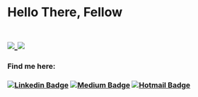 <h1>Hello There, Fellow<h1/>

<a href="https://github.com/nlmatt07"/>
  <img align="center" src="https://github-readme-stats.vercel.app/api/top-langs/?username=nlmatt07&langs_count=8&hide=java,html,css,objective-c,ruby" />
</a>
<a href="https://github.com/nlmatt07"/>
  <img align="center" src="https://github-readme-stats.vercel.app/api?username=nlmatt07&show_icons=true&theme=default" />
</a>

<h3>Find me here: <h3/>
  
[![Linkedin Badge](https://img.shields.io/badge/-nlmatt07-blue?style=flat-square&logo=Linkedin&logoColor=white&link=https://www.linkedin.com/in/nlmatt07/)](https://www.linkedin.com/in/nlmatt07/) 
[![Medium Badge](https://img.shields.io/badge/-@nlmatt07-03a57a?style=flat-square&labelColor=000000&logo=Medium&link=https://medium.com/@nlmatt07/)](https://medium.com/nlmatt07)
[![Hotmail Badge](https://img.shields.io/badge/nlmatt07@Hotmail.com-0078D4?style=flat-square&logo=microsoft-outlook&logoColor=white&link=mailto:nlmatt07@hotmail.com)](mailto:nlmatt07@hotmail.com)

